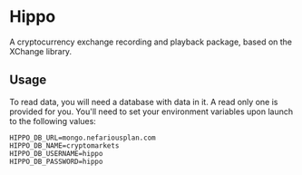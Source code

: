 # Hippo

A cryptocurrency exchange recording and playback package, based on the XChange library.

## Usage

To read data, you will need a database with data in it. A read only one is provided for you. You'll need to set your environment variables upon launch to the following values:
```
HIPPO_DB_URL=mongo.nefariousplan.com
HIPPO_DB_NAME=cryptomarkets
HIPPO_DB_USERNAME=hippo
HIPPO_DB_PASSWORD=hippo
```
